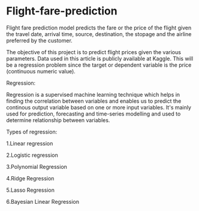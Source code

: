 # Flight-fare-prediction

Flight fare prediction model predicts the fare or the price of the flight given the travel date, arrival time, source, destination, the stopage and the airline preferred by the customer.

The objective of this project is to predict flight prices given the various parameters. Data used in this article is publicly available at Kaggle. This will be a regression problem since the target or dependent variable is the price (continuous numeric value).

Regression:

Regression is a supervised machine learning technique which helps in finding the correlation between variables and enables us to predict the continous output variable based on one or more input variables. It's mainly used for prediction, forecasting and time-series modelling and used to determine relationship between variables.

Types of regression:

1.Linear regression

2.Logistic regression

3.Polynomial Regression

4.Ridge Regression

5.Lasso Regression

6.Bayesian Linear Regression
